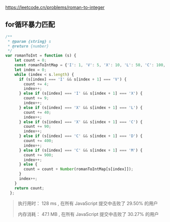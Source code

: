 https://leetcode.cn/problems/roman-to-integer

## for循环暴力匹配

```js
/**
 * @param {string} s
 * @return {number}
 */
var romanToInt = function (s) {
    let count = 0;
    const romanToIntMap = {'I': 1, 'V': 5, 'X': 10, 'L': 50, 'C': 100, 'D': 500, 'M': 1000};
    let index = 0;
    while (index < s.length) {
      if (s[index] === 'I' && s[index + 1] === 'V') {
        count += 4;
        index++;
      } else if (s[index] === 'I' && s[index + 1] === 'X') {
        count += 9;
        index++;
      } else if (s[index] === 'X' && s[index + 1] === 'L') {
        count += 40;
        index++;
      } else if (s[index] === 'X' && s[index + 1] === 'C') {
        count += 90;
        index++;
      } else if (s[index] === 'C' && s[index + 1] === 'D') {
        count += 400;
        index++;
      } else if (s[index] === 'C' && s[index + 1] === 'M') {
        count += 900;
        index++;
      } else {
        count = count + Number(romanToIntMap[s[index]]);
      }
      index++;
    }
    return count;
  };
```

> 执行用时： 128 ms , 在所有 JavaScript 提交中击败了 29.50% 的用户
> 
>内存消耗： 47.1 MB , 在所有 JavaScript 提交中击败了 30.27% 的用户
